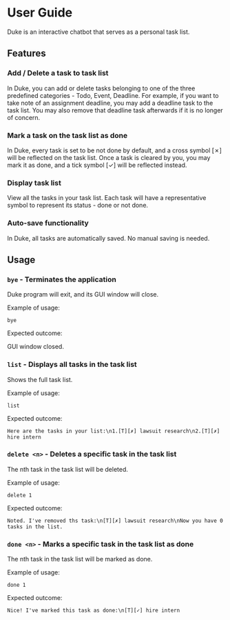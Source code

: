 # User Guide
Duke is an interactive chatbot that serves as a personal task list.

## Features

### Add / Delete a task to task list
In Duke, you can add or delete tasks belonging to one of the three predefined categories - Todo, Event, Deadline.
For example, if you want to take note of an assignment deadline, you may add a deadline task to the task list.
You may also remove that deadline task afterwards if it is no longer of concern.

### Mark a task on the task list as done
In Duke, every task is set to be not done by default, and a cross symbol [✗] will be reflected on the task list. Once a task is cleared by you, you may mark it as done, and a tick symbol [✓] will be reflected instead.

### Display task list
View all the tasks in your task list. Each task will have a representative symbol to represent its status - done or not done.

### Auto-save functionality
In Duke, all tasks are automatically saved. No manual saving is needed.

## Usage

### `bye` - Terminates the application

Duke program will exit, and its GUI window will close.

Example of usage: 

`bye`

Expected outcome:

GUI window closed.

### `list` - Displays all tasks in the task list

Shows the full task list.

Example of usage: 

`list`

Expected outcome:

`Here are the tasks in your list:\n1.[T][✗] lawsuit research\n2.[T][✗] hire intern`

### `delete <n>` - Deletes a specific task in the task list

The nth task in the task list will be deleted.

Example of usage: 

`delete 1`

Expected outcome:

`Noted. I've removed ths task:\n[T][✗] lawsuit research\nNow you have 0 tasks in the list.`

### `done <n>` - Marks a specific task in the task list as done

The nth task in the task list will be marked as done.

Example of usage: 

`done 1`

Expected outcome:

`Nice! I've marked this task as done:\n[T][✓] hire intern`
